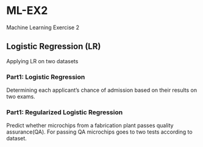# ML-EX2
Machine Learning Exercise 2

## Logistic Regression (LR)

Applying LR on two datasets

### Part1: Logistic Regression

Determining each applicant’s chance of admission based on their results on two exams.


### Part1: Regularized Logistic Regression

Predict whether microchips from a fabrication plant passes quality assurance(QA). 
For passing QA microchips goes to two tests according to dataset.
